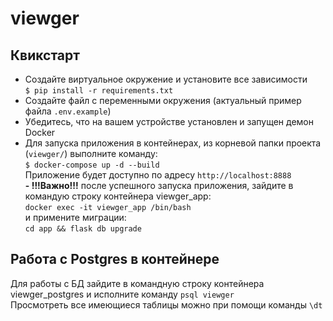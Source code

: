 # viewger


## Квикстарт
- Создайте виртуальное окружение и установите все зависимости\
`$ pip install -r requirements.txt`
- Создайте файл с переменными окружения (актуальный пример файла `.env.example`)
- Убедитесь, что на вашем устройстве установлен и запущен демон Docker
- Для запуска приложения в контейнерах, из корневой папки проекта (`viewger/`) выполните команду:\
`$ docker-compose up -d --build`\
Приложение будет доступно по адресу `http://localhost:8888`\
**- !!!Важно!!!** после успешного запуска приложения, зайдите в командую строку контейнера viewger_app:\
`docker exec -it viewger_app /bin/bash` \
и примените миграции:\
`cd app && flask db upgrade`

## Работа с Postgres в контейнере
Для работы с БД зайдите в командную строку контейнера viewger_postgres и исполните команду `psql viewger`\
Просмотреть все имеющиеся таблицы можно при помощи команды `\dt`